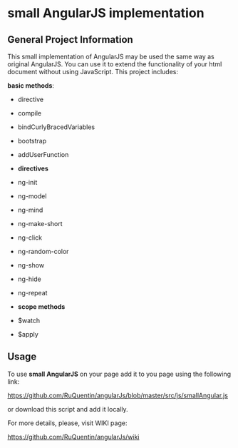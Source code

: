 small AngularJS implementation
=====================

General Project Information
-----------------------------------
This small implementation of AngularJS may be used the same way as original AngularJS.
You can use it to extend the functionality of your html document without using JavaScript.
This project includes:


**basic methods**:
* directive
* compile
* bindCurlyBracedVariables
* bootstrap
* addUserFunction


* **directives**
* ng-init
* ng-model
* ng-mind
* ng-make-short
* ng-click
* ng-random-color
* ng-show
* ng-hide
* ng-repeat


* **scope methods**
* $watch
* $apply


Usage
-----------------------------------
To use **small AngularJS** on your page add it to you page using the following link:

https://github.com/RuQuentin/angularJs/blob/master/src/js/smallAngular.js

or download this script and add it locally.


For more details, please, visit WIKI page:

https://github.com/RuQuentin/angularJs/wiki